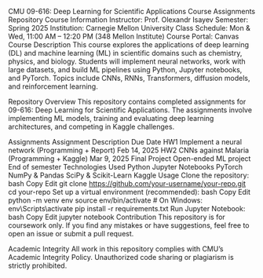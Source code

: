 CMU 09-616: Deep Learning for Scientific Applications
Course Assignments Repository
Course Information
Instructor: Prof. Olexandr Isayev
Semester: Spring 2025
Institution: Carnegie Mellon University
Class Schedule: Mon & Wed, 11:00 AM – 12:20 PM (348 Mellon Institute)
Course Portal: Canvas
Course Description
This course explores the applications of deep learning (DL) and machine learning (ML) in scientific domains such as chemistry, physics, and biology. Students will implement neural networks, work with large datasets, and build ML pipelines using Python, Jupyter notebooks, and PyTorch. Topics include CNNs, RNNs, Transformers, diffusion models, and reinforcement learning.

Repository Overview
This repository contains completed assignments for 09-616: Deep Learning for Scientific Applications. The assignments involve implementing ML models, training and evaluating deep learning architectures, and competing in Kaggle challenges.

Assignments
Assignment	Description	Due Date
HW1	Implement a neural network (Programming + Report)	Feb 14, 2025
HW2	CNNs against Malaria (Programming + Kaggle)	Mar 9, 2025
Final Project	Open-ended ML project	End of semester
Technologies Used
Python
Jupyter Notebooks
PyTorch
NumPy & Pandas
SciPy & Scikit-Learn
Kaggle
Usage
Clone the repository:
bash
Copy
Edit
git clone https://github.com/your-username/your-repo.git
cd your-repo
Set up a virtual environment (recommended):
bash
Copy
Edit
python -m venv env
source env/bin/activate  # On Windows: env\Scripts\activate
pip install -r requirements.txt
Run Jupyter Notebook:
bash
Copy
Edit
jupyter notebook
Contribution
This repository is for coursework only. If you find any mistakes or have suggestions, feel free to open an issue or submit a pull request.

Academic Integrity
All work in this repository complies with CMU’s Academic Integrity Policy. Unauthorized code sharing or plagiarism is strictly prohibited.
